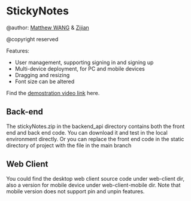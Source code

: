 # StickyNotes

@author: [Matthew WANG](https://github.com/Matthewow) & [Zijian](https://github.com/wuzijian4)

@copyright reserved

Features:
- User management, supporting signing in and signing up
- Multi-device deployment, for PC and mobile devices
- Dragging and resizing 
- Font size can be altered

Find the [demostration video link](https://youtu.be/H5PhZz-7aDo) here.

## Back-end
The stickyNotes.zip in the backend_api directory contains both the front end and back end code. You can download it and test in the local environment directly.
Or you can replace the front end code in the static directory of project with the file in the main branch

## Web Client
You could find the desktop web client source code under web-client dir, also a version for mobile device under web-client-mobile dir. Note that mobile version does not support pin and unpin features.
